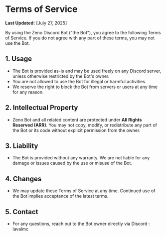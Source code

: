 # Terms of Service

**Last Updated:** [July 27, 2025]

By using the Zeno Discord Bot ("the Bot"), you agree to the following Terms of Service. If you do not agree with any part of these terms, you may not use the Bot.

## 1. Usage
- The Bot is provided as-is and may be used freely on any Discord server, unless otherwise restricted by the Bot's owner.
- You are not allowed to use the Bot for illegal or harmful activities.
- We reserve the right to block the Bot from servers or users at any time for any reason.

## 2. Intellectual Property
- Zeno Bot and all related content are protected under **All Rights Reserved (ARR)**. You may not copy, modify, or redistribute any part of the Bot or its code without explicit permission from the owner.

## 3. Liability
- The Bot is provided without any warranty. We are not liable for any damage or issues caused by the use or misuse of the Bot.

## 4. Changes
- We may update these Terms of Service at any time. Continued use of the Bot implies acceptance of the latest terms.

## 5. Contact
- For any questions, reach out to the Bot owner directly via Discord : lavalmc
